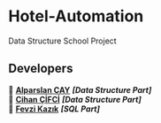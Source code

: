 # Hotel-Automation
Data Structure School Project 

## Developers

👤 **[Alparslan ÇAY](https://github.com/alparslancay)** ***[Data Structure Part]*** <br>
👤 **[Cihan ÇİFCİ](https://github.com/cihancifci)** ***[Data Structure Part]*** <br>
👤 **[Fevzi Kazık](https://github.com/fevzikazik)** ***[SQL Part]*** <br>
